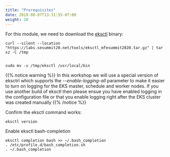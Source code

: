 ```yaml
---
title: "Prerequisites"
date: 2018-08-07T13:31:55-07:00
weight: 10
---
```


For this module, we need to download the [eksctl](https://eksctl.io/) binary:
```
curl --silent --location "https://labs.sesummit20.net/tools/eksctl_mfesummit2020.tar.gz" | tar xz -C /tmp


sudo mv -v /tmp/eksctl /usr/local/bin
```

{{% notice warning %}}
In this workshop we will use a special version of eksctrl which supports the *--enable-logging-all* parameter to make it easier to turn on logging for the EKS master, schedule and worker nodes. If you use another build of eksctl then please ensue you have enabled logging in the configuration file or that you enable logging right after the EKS cluster was created manually 
{{% /notice %}}



Confirm the eksctl command works:
```
eksctl version
```

Enable eksctl bash-completion
```
eksctl completion bash >> ~/.bash_completion
. /etc/profile.d/bash_completion.sh
. ~/.bash_completion
```
